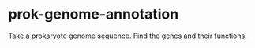 prok-genome-annotation
======================

Take a prokaryote genome sequence. Find the genes and their functions.
